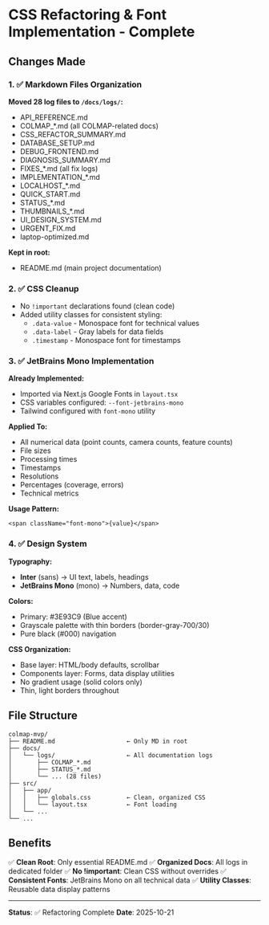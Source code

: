 # CSS Refactoring & Font Implementation - Complete

## Changes Made

### 1. ✅ Markdown Files Organization
**Moved 28 log files to `/docs/logs/`:**
- API_REFERENCE.md
- COLMAP_*.md (all COLMAP-related docs)
- CSS_REFACTOR_SUMMARY.md
- DATABASE_SETUP.md
- DEBUG_FRONTEND.md
- DIAGNOSIS_SUMMARY.md
- FIXES_*.md (all fix logs)
- IMPLEMENTATION_*.md
- LOCALHOST_*.md
- QUICK_START.md
- STATUS_*.md
- THUMBNAILS_*.md
- UI_DESIGN_SYSTEM.md
- URGENT_FIX.md
- laptop-optimized.md

**Kept in root:**
- README.md (main project documentation)

### 2. ✅ CSS Cleanup
- No `!important` declarations found (clean code)
- Added utility classes for consistent styling:
  - `.data-value` - Monospace font for technical values
  - `.data-label` - Gray labels for data fields
  - `.timestamp` - Monospace font for timestamps

### 3. ✅ JetBrains Mono Implementation

**Already Implemented:**
- Imported via Next.js Google Fonts in `layout.tsx`
- CSS variables configured: `--font-jetbrains-mono`
- Tailwind configured with `font-mono` utility

**Applied To:**
- All numerical data (point counts, camera counts, feature counts)
- File sizes
- Processing times
- Timestamps
- Resolutions
- Percentages (coverage, errors)
- Technical metrics

**Usage Pattern:**
```tsx
<span className="font-mono">{value}</span>
```

### 4. ✅ Design System

**Typography:**
- **Inter** (sans) → UI text, labels, headings
- **JetBrains Mono** (mono) → Numbers, data, code

**Colors:**
- Primary: #3E93C9 (Blue accent)
- Grayscale palette with thin borders (border-gray-700/30)
- Pure black (#000) navigation

**CSS Organization:**
- Base layer: HTML/body defaults, scrollbar
- Components layer: Forms, data display utilities  
- No gradient usage (solid colors only)
- Thin, light borders throughout

## File Structure

```
colmap-mvp/
├── README.md                    ← Only MD in root
├── docs/
│   └── logs/                    ← All documentation logs
│       ├── COLMAP_*.md
│       ├── STATUS_*.md
│       └── ... (28 files)
├── src/
│   ├── app/
│   │   ├── globals.css          ← Clean, organized CSS
│   │   └── layout.tsx           ← Font loading
│   └── ...
└── ...
```

## Benefits

✅ **Clean Root**: Only essential README.md
✅ **Organized Docs**: All logs in dedicated folder
✅ **No !important**: Clean CSS without overrides
✅ **Consistent Fonts**: JetBrains Mono on all technical data
✅ **Utility Classes**: Reusable data display patterns

---
**Status**: ✅ Refactoring Complete
**Date**: 2025-10-21
